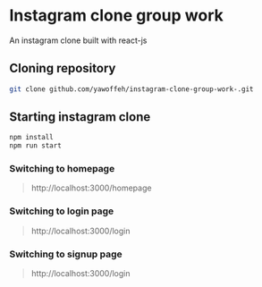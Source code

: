 # Instagram clone group work

An instagram clone built with react-js

## Cloning repository
```sh
git clone github.com/yawoffeh/instagram-clone-group-work-.git
```

## Starting instagram clone
```sh
npm install
npm run start
```

### Switching to homepage
>http://localhost:3000/homepage

### Switching to login page
>http://localhost:3000/login

### Switching to signup page
>http://localhost:3000/login

